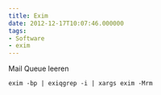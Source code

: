 ```yaml
---
title: Exim
date: 2012-12-17T10:07:46.000000
tags: 
- Software
- exim
---
```



Mail Queue leeren

    exim -bp | exiqgrep -i | xargs exim -Mrm
